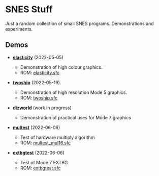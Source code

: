 # SNES Stuff

Just a random collection of small SNES programs. Demonstrations and experiments.

## Demos

* **[elasticity](elasticity)** (2022-05-05)
  * Demonstration of high colour graphics.
  * ROM: [elasticity.sfc](../../raw/main/elasticity/elasticity.sfc)

* **[twoship](twoship)** (2022-05-19)
  * Demonstration of high resolution Mode 5 graphics.
  * ROM: [twoship.sfc](../../raw/main/twoship/twoship.sfc)

* **[dizworld](dizworld)** (work in progress)
  * Demonstration of practical uses for Mode 7 graphics

* **[multest](multest)** (2022-06-06)
  * Test of hardware multiply algorithm
  * ROM: [multest_mul16.sfc](../../raw/main/multest/multest_mul16.sfc)

* **[extbgtest](extbgtest)** (2022-06-06)
  * Test of Mode 7 EXTBG
  * ROM: [extbgtest.sfc](../../raw/main/extbgtest/extbgtest.sfc)
